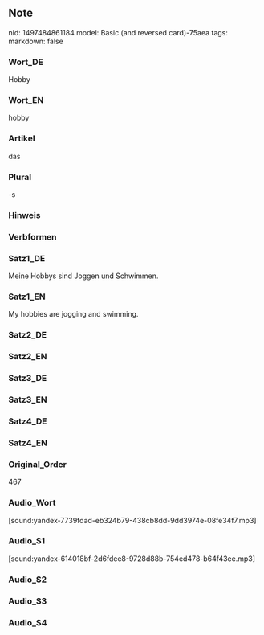 ## Note
nid: 1497484861184
model: Basic (and reversed card)-75aea
tags: 
markdown: false

### Wort_DE
Hobby

### Wort_EN
hobby

### Artikel
das

### Plural
-s

### Hinweis


### Verbformen


### Satz1_DE
Meine Hobbys sind Joggen und Schwimmen.

### Satz1_EN
My hobbies are jogging and swimming.

### Satz2_DE


### Satz2_EN


### Satz3_DE


### Satz3_EN


### Satz4_DE


### Satz4_EN


### Original_Order
467

### Audio_Wort
[sound:yandex-7739fdad-eb324b79-438cb8dd-9dd3974e-08fe34f7.mp3]

### Audio_S1
[sound:yandex-614018bf-2d6fdee8-9728d88b-754ed478-b64f43ee.mp3]

### Audio_S2


### Audio_S3


### Audio_S4

